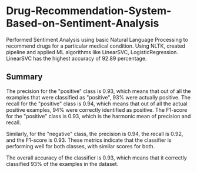 # Drug-Recommendation-System-Based-on-Sentiment-Analysis
Performed Sentiment Analysis using basic Natural Language Processing to recommend drugs for a particular medical condition. Using NLTK, created pipeline and applied  ML algorithms  like LinearSVC, LogisticRegression. LinearSVC has the highest accuracy of 92.89 percentage. 



## Summary

The precision for the "positive" class is 0.93, which means that out of all the examples that were classified as "positive", 93% were actually positive. The recall for the "positive" class is 0.94, which means that out of all the actual positive examples, 94% were correctly identified as positive. The F1-score for the "positive" class is 0.93, which is the harmonic mean of precision and recall.

Similarly, for the "negative" class, the precision is 0.94, the recall is 0.92, and the F1-score is 0.93. These metrics indicate that the classifier is performing well for both classes, with similar scores for both.

The overall accuracy of the classifier is 0.93, which means that it correctly classified 93% of the examples in the dataset.

